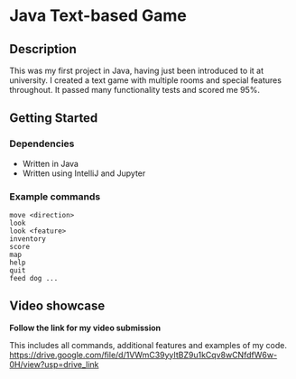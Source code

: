 # Java Text-based Game 

## Description

This was my first project in Java, having just been introduced to it at university. I created a text game with multiple rooms and special features throughout. It passed many functionality tests and scored me 95%.

## Getting Started

### Dependencies

* Written in Java
* Written using IntelliJ and Jupyter

### Example commands

```
move <direction>
look
look <feature>
inventory
score
map
help
quit
feed dog ...
```

## Video showcase

**Follow the link for my video submission** 

This includes all commands, additional features and examples of my code.
https://drive.google.com/file/d/1VWmC39yyItBZ9u1kCqv8wCNfdfW6w-0H/view?usp=drive_link
